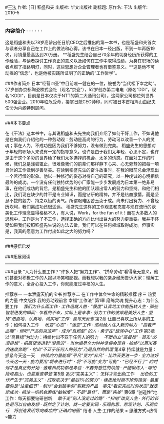 #[干法](https://book.douban.com/subject/4846035/)
作者:  [日] 稻盛和夫 
出版社: 华文出版社
副标题: 
原作名: 干法
出版年: 2010-5
***
### 内容简介  · · · · · ·
这是稻盛和夫以78岁高龄出任日航CEO之后推出的第一本书，也是稻盛和夫首次与读者分享自己在工作上的做法和心得。该书在日本一经出版，不到一年再版19次，月销量最高达到20万册。
**稻盛先生结合自己70余年的切身经历所获得的工作经验，与读者探讨工作真正的意义以及如何在工作中取得成绩，为身在职场的读者点燃了指路明灯，同时，这些思想对企业管理者也有借鉴意义。**这是他不可动摇的“信念”，也是他被实践所证明了的正确的“工作哲学”。

###作者简介 
日本“经营四圣”中目前唯一健在的一位，被誉为“当代松下幸之助”。27岁创办京都陶瓷株式会社（现名“京瓷”），52岁创办第二电电（原名“DDI”，现名“KDDI”，目前是日本仅次于NTT的第二大通讯公司），这两家公司都位列世界500强企业。2010年临危受命，接掌日航CEO帅印，同时被日本首相鸠山由纪夫任命为内阁特别顾问。
***
###本书要点

在《干法》这本书中，与其说稻盛和夫先生向我们介绍了如何干好工作，不如说他是在向我们介绍他的一种劳动观：劳动是高尚的行为，劳动可以改善一个人的灵魂；事在人为，不成功是因为我们不够努力，没有做到完美。
    稻盛先生的思想对于年轻的职场人来说有一定的指导意义。也许是由于我们太年轻、心思不定，也许是由于这个多彩的世界给了我们太多选择的机会、太多的诱惑。在面对工作的时候，我们总是浅尝辄止，很难像我们的前辈们那样静下心来、心无旁骛的把每一项具体的工作做到尽善尽美。在读到稻盛先生的奋斗故事时，在我的眼前总会浮现出一个苦行僧的形象。他以一种修行的姿态对待自己的研究，以一种虔诚的心境相信最终的成功。一个没有任何独特优势的小厂家能一步步发展成为日本第一绝非易事，在他们成功的背后，是稻盛先生和他的团队超出常人的努力和坚持。和他们相比，我们现在缺少的并不是专业知识，而是钻研的精神，并不是热血激情，而是坚忍不拔的毅力、持之以恒的勇气。所谓艰难困苦玉汝于成。尚未付出努力、不曾经历坎坷，我们离成功还很遥远。
    稻盛先生这样的工作观念和态度与现在流行的欧美化工作理念显得格格不入，有人说，Work，for the fun of it！而在大多数人的思想中，工作是为了不工作，选择正确的方向比付出巨大的努力更重要。我并不怀疑如果我们按照稻盛先生说的方法去做，我们可以在任何领域取得成功。但事实是，我真的愿意为工作付出如此之大的努力吗？
***
###感悟启发

###拓展阅读

***
###目录
“人为什么要工作？”许多人把“努力工作”、“拼命劳动”看得毫无意义，他们甚至对积极工作的人报以冷笑和鄙视。而我想以我的亲身经历告诉大家：理解工作的意义，全身心投入工作，你就能度过幸福的人生。

推荐序一 一本泄露天机的宝书
推荐序二 在工作中体会生命的精彩推荐
序三 热爱的力量
中文版序 我的劳动观前言 幸福“工作法”
第1章 磨练灵魂 提升心志：为什么要工作　
*我们为什么而工作 · 工作造就人格 · “极度”认真地工作能扭转人生 · 那些智慧迸发的瞬间 · 乍看的不幸，实际上是幸事 · 努力工作的彼岸是美好人生 · 坚持“愚直地、认真地、诚实地”工作 · 要每天反省*
第2章 让自己喜欢上所从事的工作：如何投入工作　
*改变“心态” · “迷恋”工作 · 感动给人注入新的动力 · “抱着产品睡” · 倾听“产品的哭泣声” · 成为“自燃型” 的人 · 勇于在“旋涡中心”工作*
第3章 以“高目标”为动力：持续付出不亚于任何人的努力　
*不断树立“高目标” · 首先“必须得想” · 把愿望渗透到“潜意识” · 当你竭尽全力时神灵将会现身 · 始终“以百米赛的速度奔跑” · 付出“不亚于任何人的努力”乃是自然的机理*
第4章 持续就是力量：抓紧今天这一天　
*持续的力量能将“平凡”变为“非凡” · 比昨天更进一步 · 全力过好今天这一天 · 能力要用“将来进行时” · 将“不可能”变为“可能” · “已经不行了” 的时候才是真正的开始 · 苦难和成功都是考验 · 不要有感性的烦恼 · 严酷锻炼人 · 哪怕险峻高山，也要垂直攀登*
第5章 追求“完美主义”： 怎样才能出色工作　
*出色的工作产生于“完美主义” · 成败取决于“最后1%的努力” · 橡皮绝对擦不掉的错误 · 最重要的是“注重细节” · 制作“会划破手的”崭新的产品　事先“看见完成时的状态”就定能成功 · 抓住一切机会磨炼“敏锐度” · 不是“最佳”，而是“完美”*
第6章 “创造性”地工作：每天都要钻研创新　
*敢于走“别人没走过的路” · “扫地”改变人生 · 外行的长处是可以自由发想 · 既然定了计划，就一定要实现 · 乐观构思、悲观计划、乐观实行　将创造发明导向成功的“正确的地图”*
结语 人生·工作的结果 = 思维方式×热情×能力